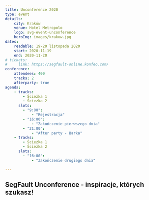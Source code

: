 ```yaml
---
title: Unconference 2020
type: event
details:
    city: Kraków
    venue: Hotel Metropolo
    logo: svg-event-unconference
    heroImg: images/krakow.jpg
dates: 
    readable: 19-20 listopada 2020
    start: 2020-11-19
    end: 2020-11-20
# tickets: 
#     link: https://segfault-online.konfeo.com/
conference:
    attendees: 400
    tracks: 2
    afterparty: true
agenda:
    - tracks: 
        - Ścieżka 1
        - Ścieżka 2
      slots:
        - "9:00":
            - "Rejestracja"
        - "16:00":
            - "Zakończenie pierwszego dnia"
        - "21:00":
            - "After party - Barka"
    - tracks: 
        - Ścieżka 1
        - Ścieżka 2
      slots:
        - "16:00":
            - "Zakończenie drugiego dnia"

---
```


## SegFault Unconference - inspiracje, których szukasz!
